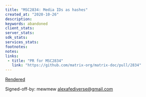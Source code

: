 ```yaml
---
title: "MSC2834: Media IDs as hashes"
created_at: "2020-10-26"
description:
keywords: abandoned
client_stats:
server_stats:
sdk_stats:
services_stats:
footnotes:
notes:
links:
 - title: "PR for MSC2834"
   link: "https://github.com/matrix-org/matrix-doc/pull/2834"
---
```

[Rendered](https://github.com/blobcat-mewmew/matrix-doc/blob/patch-1/proposals/2834-mediaidsashashes.md)

Signed-off-by: mewmew <alexafediverse@gmail.com>

